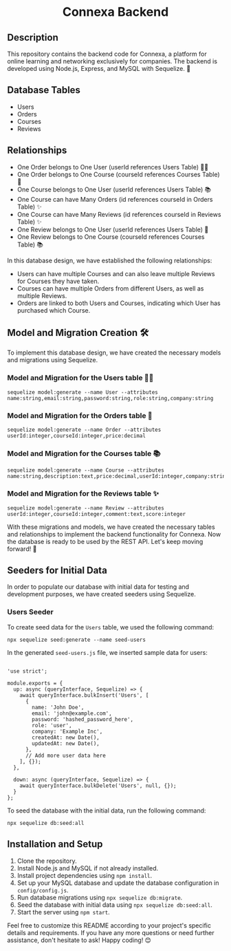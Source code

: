 <h1 align="center">Connexa Backend</h1>

<h2>Description</h2>
<p>This repository contains the backend code for Connexa, a platform for online learning and networking exclusively for companies. The backend is developed using Node.js, Express, and MySQL with Sequelize. 🚀</p>

<h2>Database Tables</h2>
<ul>
  <li>Users</li>
  <li>Orders</li>
  <li>Courses</li>
  <li>Reviews</li>
</ul>

<h2>Relationships</h2>
<ul>
  <li>One Order belongs to One User (userId references Users Table) 🧑‍💼</li>
  <li>One Order belongs to One Course (courseId references Courses Table) 📝</li>
  <li>One Course belongs to One User (userId references Users Table) 📚</li>
  <li>One Course can have Many Orders (id references courseId in Orders Table) ✨</li>
  <li>One Course can have Many Reviews (id references courseId in Reviews Table) ✨</li>
  <li>One Review belongs to One User (userId references Users Table) 📝</li>
  <li>One Review belongs to One Course (courseId references Courses Table) 📚</li>
</ul>

<p>In this database design, we have established the following relationships:</p>
<ul>
  <li>Users can have multiple Courses and can also leave multiple Reviews for Courses they have taken.</li>
  <li>Courses can have multiple Orders from different Users, as well as multiple Reviews.</li>
  <li>Orders are linked to both Users and Courses, indicating which User has purchased which Course.</li>
</ul>

<h2>Model and Migration Creation 🛠️</h2>
<p>To implement this database design, we have created the necessary models and migrations using Sequelize.</p>

<h3>Model and Migration for the Users table 🧑‍💼</h3>
<pre><code>sequelize model:generate --name User --attributes name:string,email:string,password:string,role:string,company:string</code></pre>

<h3>Model and Migration for the Orders table 📝</h3>
<pre><code>sequelize model:generate --name Order --attributes userId:integer,courseId:integer,price:decimal</code></pre>

<h3>Model and Migration for the Courses table 📚</h3>
<pre><code>sequelize model:generate --name Course --attributes name:string,description:text,price:decimal,userId:integer,company:string,category:string</code></pre>

<h3>Model and Migration for the Reviews table ✨</h3>
<pre><code>sequelize model:generate --name Review --attributes userId:integer,courseId:integer,comment:text,score:integer</code></pre>

<p>With these migrations and models, we have created the necessary tables and relationships to implement the backend functionality for Connexa. Now the database is ready to be used by the REST API. Let's keep moving forward! 🚀</p>

<h2>Seeders for Initial Data</h2>

<p>In order to populate our database with initial data for testing and development purposes, we have created seeders using Sequelize.</p>

<h3>Users Seeder</h3>

<p>To create seed data for the <code>Users</code> table, we used the following command:</p>

<pre><code>npx sequelize seed:generate --name seed-users</code></pre>

<p>In the generated <code>seed-users.js</code> file, we inserted sample data for users:</p>

<pre><code>
'use strict';

module.exports = {
  up: async (queryInterface, Sequelize) => {
    await queryInterface.bulkInsert('Users', [
      {
        name: 'John Doe',
        email: 'john@example.com',
        password: 'hashed_password_here',
        role: 'user',
        company: 'Example Inc',
        createdAt: new Date(),
        updatedAt: new Date(),
      },
      // Add more user data here
    ], {});
  },

  down: async (queryInterface, Sequelize) => {
    await queryInterface.bulkDelete('Users', null, {});
  }
};
</code></pre>

<!-- Repeat the same structure for Orders Seeder, Courses Seeder, and Reviews Seeder -->

<p>To seed the database with the initial data, run the following command:</p>

<pre><code>npx sequelize db:seed:all</code></pre>


<h2>Installation and Setup</h2>
<ol>
  <li>Clone the repository.</li>
  <li>Install Node.js and MySQL if not already installed.</li>
  <li>Install project dependencies using <code>npm install</code>.</li>
  <li>Set up your MySQL database and update the database configuration in <code>config/config.js</code>.</li>
  <li>Run database migrations using <code>npx sequelize db:migrate</code>.</li>
  <li>Seed the database with initial data using <code>npx sequelize db:seed:all</code>.</li>
  <li>Start the server using <code>npm start</code>.</li>
</ol>

<p>Feel free to customize this README according to your project's specific details and requirements. If you have any more questions or need further assistance, don't hesitate to ask! Happy coding! 😊</p>
